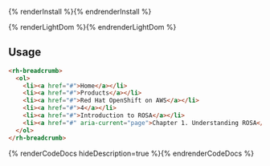 {% renderInstall %}{% endrenderInstall %}

{% renderLightDom %}{% endrenderLightDom %}

## Usage

```html
<rh-breadcrumb>
  <ol>
    <li><a href="#">Home</a></li>
    <li><a href="#">Products</a></li>
    <li><a href="#">Red Hat OpenShift on AWS</a></li>
    <li><a href="#">4</a></li>
    <li><a href="#">Introduction to ROSA</a></li>
    <li><a href="#" aria-current="page">Chapter 1. Understanding ROSA</a></li>
  </ol>
</rh-breadcrumb>
```

{% renderCodeDocs hideDescription=true %}{% endrenderCodeDocs %}
